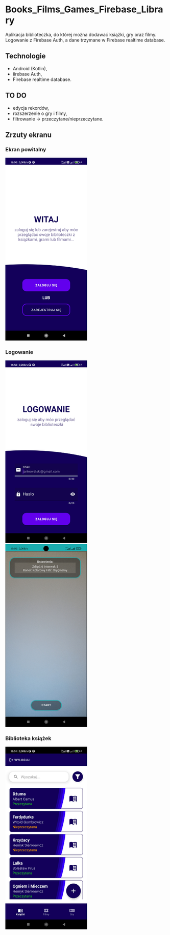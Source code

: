 # Books_Films_Games_Firebase_Library
Aplikacja biblioteczka, do której można dodawać książki, gry oraz filmy. Logowanie z Firebase Auth, a dane trzymane w Firebase realtime database.

## Technologie

- Android (Kotlin),
- iirebase Auth,
- Firebase realtime database.

## TO DO
- edycja rekordów,
- rozszerzenie o gry i filmy,
- filtrowanie -> przeczytane/nieprzeczytane.

## Zrzuty ekranu

### Ekran powitalny
<img src="https://github.com/Milysak/Books_Films_Games_Firebase_Library/blob/master/Screenshot_2023-04-25-16-50-18-192_com.example.books_films__firebase.jpg?raw=true" width="256">

### Logowanie
<img src="https://github.com/Milysak/Books_Films_Games_Firebase_Library/blob/master/Screenshot_2023-04-25-16-50-35-046_com.example.books_films__firebase.jpg?raw=true" width="256">
<img src="https://github.com/Milysak/Fotobudka/blob/master/IMG_20230213_195058.jpg?raw=true" width="256">

### Biblioteka książek
<img src="https://github.com/Milysak/Books_Films_Games_Firebase_Library/blob/master/Screenshot_2023-04-25-16-51-25-297_com.example.books_films__firebase.jpg?raw=true" width="256">

